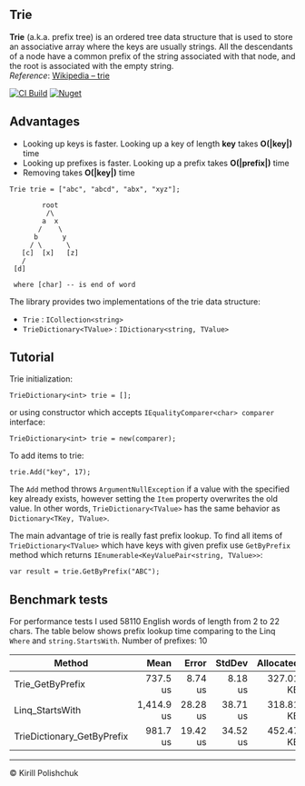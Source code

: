 Trie
------
**Trie** (a.k.a. prefix tree)  is an ordered tree data structure that is used to store an associative array where the keys are usually strings. All the descendants of a node have a common prefix of the string associated with that node, and the root is associated with the empty string.  
*Reference*: [Wikipedia &ndash; trie](http://en.wikipedia.org/wiki/Trie)

[![CI Build](https://github.com/kpol/trie/workflows/CI%20Build/badge.svg)](https://github.com/kpol/trie/actions?query=workflow%3A%22CI+Build%22)
[![Nuget](https://img.shields.io/nuget/v/KTrie.svg?logo=nuget)](https://www.nuget.org/packages/KTrie)

Advantages
------
 - Looking up keys is faster. Looking up a key of length **key** takes **O(|key|)** time
 - Looking up prefixes is faster. Looking up a prefix takes **O(|prefix|)** time
 - Removing takes **O(|key|)** time

```
Trie trie = ["abc", "abcd", "abx", "xyz"];

        root
         /\
        a  x
       /    \
      b      y
     / \      \
   [c]  [x]   [z]
   /
 [d]

 where [char] -- is end of word
```

The library provides two implementations of the trie data structure:
 - `Trie` : `ICollection<string>`
 - `TrieDictionary<TValue>` : `IDictionary<string, TValue>`

Tutorial
------
Trie initialization:

    TrieDictionary<int> trie = [];

or using constructor which accepts `IEqualityComparer<char> comparer` interface:

    TrieDictionary<int> trie = new(comparer);

To add items to trie:

    trie.Add("key", 17);

The `Add` method throws `ArgumentNullException` if a value with the specified key already exists, however setting the `Item` property overwrites the old value. In other words, `TrieDictionary<TValue>` has the same behavior as `Dictionary<TKey, TValue>`.

The main advantage of trie is really fast prefix lookup. To find all items of `TrieDictionary<TValue>` which have keys with given prefix use `GetByPrefix` method which returns `IEnumerable<KeyValuePair<string, TValue>>`:

    var result = trie.GetByPrefix("ABC");

Benchmark tests
------
For performance tests I used 58110 English words of length from 2 to 22 chars. The table below shows prefix lookup time comparing to the Linq `Where` and `string.StartsWith`. Number of prefixes: 10

| Method                         | Mean       | Error    | StdDev   | Allocated |
|------------------------------- |-----------:|---------:|---------:|----------:|
| Trie_GetByPrefix               |   737.5 us |  8.74 us |  8.18 us | 327.01 KB |
| Linq_StartsWith                | 1,414.9 us | 28.28 us | 38.71 us | 318.81 KB |
| TrieDictionary_GetByPrefix     |   981.7 us | 19.42 us | 34.52 us | 452.47 KB |


------
&copy; Kirill Polishchuk
